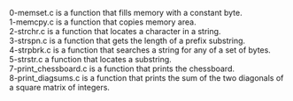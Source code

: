 0-memset.c is a function that fills memory with a constant byte.<br />
1-memcpy.c is a function that copies memory area.<br />
2-strchr.c is a function that locates a character in a string.<br />
3-strspn.c is a function that gets the length of a prefix substring.<br />
4-strpbrk.c is a function that searches a string for any of a set of bytes.<br />
5-strstr.c a function that locates a substring.<br />
7-print_chessboard.c is a function that prints the chessboard.<br />
8-print_diagsums.c is a function that prints the sum of the two diagonals of a square matrix of integers.<br />